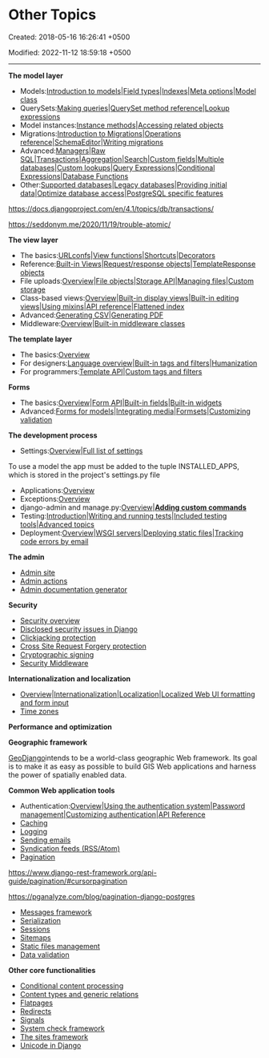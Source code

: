 # Other Topics

Created: 2018-05-16 16:26:41 +0500

Modified: 2022-11-12 18:59:18 +0500

---

**The model layer**
-   Models:[Introduction to models](https://docs.djangoproject.com/en/2.0/topics/db/models/)|[Field types](https://docs.djangoproject.com/en/2.0/ref/models/fields/)|[Indexes](https://docs.djangoproject.com/en/2.0/ref/models/indexes/)|[Meta options](https://docs.djangoproject.com/en/2.0/ref/models/options/)|[Model class](https://docs.djangoproject.com/en/2.0/ref/models/class/)
-   QuerySets:[Making queries](https://docs.djangoproject.com/en/2.0/topics/db/queries/)|[QuerySet method reference](https://docs.djangoproject.com/en/2.0/ref/models/querysets/)|[Lookup expressions](https://docs.djangoproject.com/en/2.0/ref/models/lookups/)
-   Model instances:[Instance methods](https://docs.djangoproject.com/en/2.0/ref/models/instances/)|[Accessing related objects](https://docs.djangoproject.com/en/2.0/ref/models/relations/)
-   Migrations:[Introduction to Migrations](https://docs.djangoproject.com/en/2.0/topics/migrations/)|[Operations reference](https://docs.djangoproject.com/en/2.0/ref/migration-operations/)|[SchemaEditor](https://docs.djangoproject.com/en/2.0/ref/schema-editor/)|[Writing migrations](https://docs.djangoproject.com/en/2.0/howto/writing-migrations/)
-   Advanced:[Managers](https://docs.djangoproject.com/en/2.0/topics/db/managers/)|[Raw SQL](https://docs.djangoproject.com/en/2.0/topics/db/sql/)|[Transactions](https://docs.djangoproject.com/en/2.0/topics/db/transactions/)|[Aggregation](https://docs.djangoproject.com/en/2.0/topics/db/aggregation/)|[Search](https://docs.djangoproject.com/en/2.0/topics/db/search/)|[Custom fields](https://docs.djangoproject.com/en/2.0/howto/custom-model-fields/)|[Multiple databases](https://docs.djangoproject.com/en/2.0/topics/db/multi-db/)|[Custom lookups](https://docs.djangoproject.com/en/2.0/howto/custom-lookups/)|[Query Expressions](https://docs.djangoproject.com/en/2.0/ref/models/expressions/)|[Conditional Expressions](https://docs.djangoproject.com/en/2.0/ref/models/conditional-expressions/)|[Database Functions](https://docs.djangoproject.com/en/2.0/ref/models/database-functions/)
-   Other:[Supported databases](https://docs.djangoproject.com/en/2.0/ref/databases/)|[Legacy databases](https://docs.djangoproject.com/en/2.0/howto/legacy-databases/)|[Providing initial data](https://docs.djangoproject.com/en/2.0/howto/initial-data/)|[Optimize database access](https://docs.djangoproject.com/en/2.0/topics/db/optimization/)|[PostgreSQL specific features](https://docs.djangoproject.com/en/2.0/ref/contrib/postgres/)



<https://docs.djangoproject.com/en/4.1/topics/db/transactions/>

<https://seddonym.me/2020/11/19/trouble-atomic/>



**The view layer**
-   The basics:[URLconfs](https://docs.djangoproject.com/en/2.0/topics/http/urls/)|[View functions](https://docs.djangoproject.com/en/2.0/topics/http/views/)|[Shortcuts](https://docs.djangoproject.com/en/2.0/topics/http/shortcuts/)|[Decorators](https://docs.djangoproject.com/en/2.0/topics/http/decorators/)
-   Reference:[Built-in Views](https://docs.djangoproject.com/en/2.0/ref/views/)|[Request/response objects](https://docs.djangoproject.com/en/2.0/ref/request-response/)|[TemplateResponse objects](https://docs.djangoproject.com/en/2.0/ref/template-response/)
-   File uploads:[Overview](https://docs.djangoproject.com/en/2.0/topics/http/file-uploads/)|[File objects](https://docs.djangoproject.com/en/2.0/ref/files/file/)|[Storage API](https://docs.djangoproject.com/en/2.0/ref/files/storage/)|[Managing files](https://docs.djangoproject.com/en/2.0/topics/files/)|[Custom storage](https://docs.djangoproject.com/en/2.0/howto/custom-file-storage/)
-   Class-based views:[Overview](https://docs.djangoproject.com/en/2.0/topics/class-based-views/)|[Built-in display views](https://docs.djangoproject.com/en/2.0/topics/class-based-views/generic-display/)|[Built-in editing views](https://docs.djangoproject.com/en/2.0/topics/class-based-views/generic-editing/)|[Using mixins](https://docs.djangoproject.com/en/2.0/topics/class-based-views/mixins/)|[API reference](https://docs.djangoproject.com/en/2.0/ref/class-based-views/)|[Flattened index](https://docs.djangoproject.com/en/2.0/ref/class-based-views/flattened-index/)
-   Advanced:[Generating CSV](https://docs.djangoproject.com/en/2.0/howto/outputting-csv/)|[Generating PDF](https://docs.djangoproject.com/en/2.0/howto/outputting-pdf/)
-   Middleware:[Overview](https://docs.djangoproject.com/en/2.0/topics/http/middleware/)|[Built-in middleware classes](https://docs.djangoproject.com/en/2.0/ref/middleware/)



**The template layer**
-   The basics:[Overview](https://docs.djangoproject.com/en/2.0/topics/templates/)
-   For designers:[Language overview](https://docs.djangoproject.com/en/2.0/ref/templates/language/)|[Built-in tags and filters](https://docs.djangoproject.com/en/2.0/ref/templates/builtins/)|[Humanization](https://docs.djangoproject.com/en/2.0/ref/contrib/humanize/)
-   For programmers:[Template API](https://docs.djangoproject.com/en/2.0/ref/templates/api/)|[Custom tags and filters](https://docs.djangoproject.com/en/2.0/howto/custom-template-tags/)



**Forms**
-   The basics:[Overview](https://docs.djangoproject.com/en/2.0/topics/forms/)|[Form API](https://docs.djangoproject.com/en/2.0/ref/forms/api/)|[Built-in fields](https://docs.djangoproject.com/en/2.0/ref/forms/fields/)|[Built-in widgets](https://docs.djangoproject.com/en/2.0/ref/forms/widgets/)
-   Advanced:[Forms for models](https://docs.djangoproject.com/en/2.0/topics/forms/modelforms/)|[Integrating media](https://docs.djangoproject.com/en/2.0/topics/forms/media/)|[Formsets](https://docs.djangoproject.com/en/2.0/topics/forms/formsets/)|[Customizing validation](https://docs.djangoproject.com/en/2.0/ref/forms/validation/)



**The development process**
-   Settings:[Overview](https://docs.djangoproject.com/en/2.0/topics/settings/)|[Full list of settings](https://docs.djangoproject.com/en/2.0/ref/settings/)

To use a model the app must be added to the tuple INSTALLED_APPS, which is stored in the project's settings.py file
-   Applications:[Overview](https://docs.djangoproject.com/en/2.0/ref/applications/)
-   Exceptions:[Overview](https://docs.djangoproject.com/en/2.0/ref/exceptions/)
-   django-admin and manage.py:[Overview](https://docs.djangoproject.com/en/2.0/ref/django-admin/)|[**Adding custom commands**](https://docs.djangoproject.com/en/2.0/howto/custom-management-commands/)
-   Testing:[Introduction](https://docs.djangoproject.com/en/2.0/topics/testing/)|[Writing and running tests](https://docs.djangoproject.com/en/2.0/topics/testing/overview/)|[Included testing tools](https://docs.djangoproject.com/en/2.0/topics/testing/tools/)|[Advanced topics](https://docs.djangoproject.com/en/2.0/topics/testing/advanced/)
-   Deployment:[Overview](https://docs.djangoproject.com/en/2.0/howto/deployment/)|[WSGI servers](https://docs.djangoproject.com/en/2.0/howto/deployment/wsgi/)|[Deploying static files](https://docs.djangoproject.com/en/2.0/howto/static-files/deployment/)|[Tracking code errors by email](https://docs.djangoproject.com/en/2.0/howto/error-reporting/)



**The admin**
-   [Admin site](https://docs.djangoproject.com/en/2.0/ref/contrib/admin/)
-   [Admin actions](https://docs.djangoproject.com/en/2.0/ref/contrib/admin/actions/)
-   [Admin documentation generator](https://docs.djangoproject.com/en/2.0/ref/contrib/admin/admindocs/)



**Security**
-   [Security overview](https://docs.djangoproject.com/en/2.0/topics/security/)
-   [Disclosed security issues in Django](https://docs.djangoproject.com/en/2.0/releases/security/)
-   [Clickjacking protection](https://docs.djangoproject.com/en/2.0/ref/clickjacking/)
-   [Cross Site Request Forgery protection](https://docs.djangoproject.com/en/2.0/ref/csrf/)
-   [Cryptographic signing](https://docs.djangoproject.com/en/2.0/topics/signing/)
-   [Security Middleware](https://docs.djangoproject.com/en/2.0/ref/middleware/#security-middleware)



**Internationalization and localization**
-   [Overview](https://docs.djangoproject.com/en/2.0/topics/i18n/)|[Internationalization](https://docs.djangoproject.com/en/2.0/topics/i18n/translation/)|[Localization](https://docs.djangoproject.com/en/2.0/topics/i18n/translation/#how-to-create-language-files)|[Localized Web UI formatting and form input](https://docs.djangoproject.com/en/2.0/topics/i18n/formatting/)
-   [Time zones](https://docs.djangoproject.com/en/2.0/topics/i18n/timezones/)



**Performance and optimization**



**Geographic framework**

[GeoDjango](https://docs.djangoproject.com/en/2.0/ref/contrib/gis/)intends to be a world-class geographic Web framework. Its goal is to make it as easy as possible to build GIS Web applications and harness the power of spatially enabled data.



**Common Web application tools**
-   Authentication:[Overview](https://docs.djangoproject.com/en/2.0/topics/auth/)|[Using the authentication system](https://docs.djangoproject.com/en/2.0/topics/auth/default/)|[Password management](https://docs.djangoproject.com/en/2.0/topics/auth/passwords/)|[Customizing authentication](https://docs.djangoproject.com/en/2.0/topics/auth/customizing/)|[API Reference](https://docs.djangoproject.com/en/2.0/ref/contrib/auth/)
-   [Caching](https://docs.djangoproject.com/en/2.0/topics/cache/)
-   [Logging](https://docs.djangoproject.com/en/2.0/topics/logging/)
-   [Sending emails](https://docs.djangoproject.com/en/2.0/topics/email/)
-   [Syndication feeds (RSS/Atom)](https://docs.djangoproject.com/en/2.0/ref/contrib/syndication/)
-   [Pagination](https://docs.djangoproject.com/en/2.0/topics/pagination/)

<https://www.django-rest-framework.org/api-guide/pagination/#cursorpagination>

<https://pganalyze.com/blog/pagination-django-postgres>


-   [Messages framework](https://docs.djangoproject.com/en/2.0/ref/contrib/messages/)
-   [Serialization](https://docs.djangoproject.com/en/2.0/topics/serialization/)
-   [Sessions](https://docs.djangoproject.com/en/2.0/topics/http/sessions/)
-   [Sitemaps](https://docs.djangoproject.com/en/2.0/ref/contrib/sitemaps/)
-   [Static files management](https://docs.djangoproject.com/en/2.0/ref/contrib/staticfiles/)
-   [Data validation](https://docs.djangoproject.com/en/2.0/ref/validators/)



**Other core functionalities**
-   [Conditional content processing](https://docs.djangoproject.com/en/2.0/topics/conditional-view-processing/)
-   [Content types and generic relations](https://docs.djangoproject.com/en/2.0/ref/contrib/contenttypes/)
-   [Flatpages](https://docs.djangoproject.com/en/2.0/ref/contrib/flatpages/)
-   [Redirects](https://docs.djangoproject.com/en/2.0/ref/contrib/redirects/)
-   [Signals](https://docs.djangoproject.com/en/2.0/topics/signals/)
-   [System check framework](https://docs.djangoproject.com/en/2.0/topics/checks/)
-   [The sites framework](https://docs.djangoproject.com/en/2.0/ref/contrib/sites/)
-   [Unicode in Django](https://docs.djangoproject.com/en/2.0/ref/unicode/)
